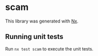 # scam

This library was generated with [Nx](https://nx.dev).

## Running unit tests

Run `nx test scam` to execute the unit tests.
